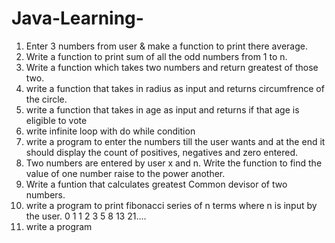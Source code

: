 # Java-Learning-<br>
1. Enter 3 numbers from user & make a function to print there average.
2. Write a function to print sum of all the odd numbers from 1 to n.
3. Write a function which takes two numbers and return greatest of those two.
4. write a function that takes in radius as input and returns circumfrence of the circle.
5. write a function that takes in age as input and returns if that age is eligible to vote
6. write infinite loop with do while condition
7. write a program to enter the numbers till the user wants and at the end it should display the count of positives, negatives and zero entered.
8. Two numbers are entered by user x and n. Write the function to find the value of one number raise to the power another.
9. Write a funtion that calculates greatest Common devisor of two numbers.
10. write a program to print fibonacci series of n terms where n is input by the user.
    0 1 1 2 3 5 8 13 21....
11. write a program